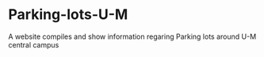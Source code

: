 # Parking-lots-U-M
A website compiles and show information regaring Parking lots around U-M central campus
